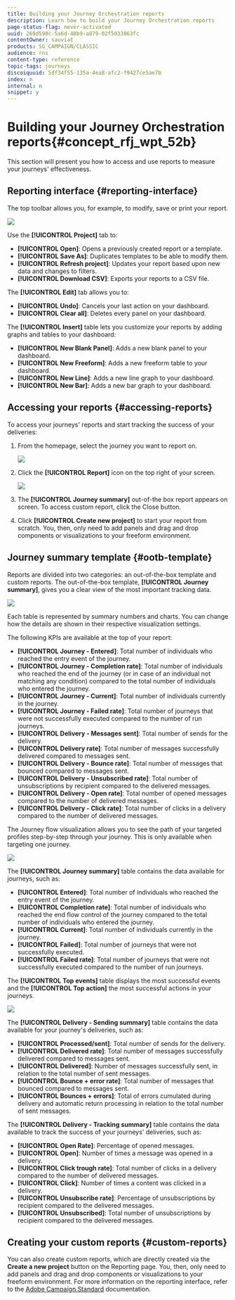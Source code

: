 ```yaml
---
title: Building your Journey Orchestration reports
description: Learn how to build your Journey Orchestration reports
page-status-flag: never-activated
uuid: 269d590c-5a6d-40b9-a879-02f5033863fc
contentOwner: sauviat
products: SG_CAMPAIGN/CLASSIC
audience: rns
content-type: reference
topic-tags: journeys
discoiquuid: 5df34f55-135a-4ea8-afc2-f9427ce5ae7b
index: n
internal: n
snippet: y
---
```



# Building your Journey Orchestration reports{#concept_rfj_wpt_52b}

This section will present you how to access and use reports to measure your journeys' effectiveness.

## Reporting interface {#reporting-interface}

The top toolbar allows you, for example, to modify, save or print your report.

![](../assets/dynamic_report_toolbar.png)

Use the **[!UICONTROL Project]** tab to:

* **[!UICONTROL Open]**: Opens a previously created report or a template.
* **[!UICONTROL Save As]**: Duplicates templates to be able to modify them.
* **[!UICONTROL Refresh project]**: Updates your report based upon new data and changes to filters.
* **[!UICONTROL Download CSV]**: Exports your reports to a CSV file.

The **[!UICONTROL Edit]** tab allows you to:

* **[!UICONTROL Undo]**: Cancels your last action on your dashboard.
* **[!UICONTROL Clear all]**: Deletes every panel on your dashboard.

The **[!UICONTROL Insert]** table lets you customize your reports by adding graphs and tables to your dashboard:

* **[!UICONTROL New Blank Panel]**: Adds a new blank panel to your dashboard.
* **[!UICONTROL New Freeform]**: Adds a new freeform table to your dashboard.
* **[!UICONTROL New Line]**: Adds a new line graph to your dashboard.
* **[!UICONTROL New Bar]**: Adds a new bar graph to your dashboard.

## Accessing your reports {#accessing-reports}

To access your journeys' reports and start tracking the success of your deliveries:

1. From the homepage, select the journey you want to report on.

    ![](../assets/dynamic_report_journey.png)

1. Click the **[!UICONTROL Report]** icon on the top right of your screen.

    ![](../assets/dynamic_report_journey_2.png)

1. The **[!UICONTROL Journey summary]** out-of-the box report appears on screen. To access custom report, click the Close button.

1. Click **[!UICONTROL Create new project]** to start your report from scratch.  You, then, only need to add panels and drag and drop components or visualizations to your freeform environment.

## Journey summary template {#ootb-template}

Reports are divided into two categories: an out-of-the-box template and custom reports.
The out-of-the-box template, **[!UICONTROL Journey summary]**, gives you a clear view of the most important tracking data.

 ![](../assets/dynamic_report_journey_8.png)

Each table is represented by summary numbers and charts. You can change how the details are shown in their respective visualization settings.

 The following KPIs are available at the top of your report:

* **[!UICONTROL Journey - Entered]**: Total number of individuals who reached the entry event of the journey.
* **[!UICONTROL Journey - Completion rate]**: Total number of individuals who reached the end of the journey (or in case of an individual not matching any condition) compared to the total number of individuals who entered the journey.
* **[!UICONTROL Journey - Current]**: Total number of individuals currently in the journey.
* **[!UICONTROL Journey - Failed rate]**: Total number of journeys that were not successfully executed compared to the number of run journeys.
* **[!UICONTROL Delivery - Messages sent]**: Total number of sends for the delivery.
* **[!UICONTROL Delivery rate]**: Total number of messages successfully delivered compared to messages sent.
* **[!UICONTROL Delivery - Bounce rate]**: Total number of messages that bounced compared to messages sent.
* **[!UICONTROL Delivery - Unsubscribed rate]**: Total number of unsubscriptions by recipient compared to the delivered messages.
* **[!UICONTROL Delivery - Open rate]**: Total number of opened messages compared to the number of delivered messages.
* **[!UICONTROL Delivery - Click rate]**: Total number of clicks in a delivery compared to the number of delivered messages.

The Journey flow visualization allows you to see the path of your targeted profiles step-by-step through your journey. This is only available when targeting one journey.

 ![](../assets/dynamic_report_journey_10.png)

The **[!UICONTROL Journey summary]** table contains the data available for journeys, such as:

* **[!UICONTROL Entered]**: Total number of individuals who reached the entry event of the journey.
* **[!UICONTROL Completion rate]**: Total number of individuals who reached the end flow control of the journey compared to the total number of individuals who entered the journey.
* **[!UICONTROL Current]**: Total number of individuals currently in the journey.
* **[!UICONTROL Failed]**: Total number of journeys that were not successfully executed.
* **[!UICONTROL Failed rate]**: Total number of journeys that were not successfully executed compared to the number of run journeys.

The **[!UICONTROL Top events]** table displays the most successful events and the **[!UICONTROL Top action]** the most successful actions in your journeys.

 ![](../assets/dynamic_report_journey_11.png)

The **[!UICONTROL Delivery - Sending summary]** table contains the data available for your journey's deliveries, such as:

* **[!UICONTROL Processed/sent]**: Total number of sends for the delivery.
* **[!UICONTROL Delivered rate]**: Total number of messages successfully delivered compared to messages sent.
* **[!UICONTROL Delivered]**: Number of messages successfully sent, in relation to the total number of sent messages.
* **[!UICONTROL Bounce + error rate]**: Total number of messages that bounced compared to messages sent.
* **[!UICONTROL Bounces + errors]**: Total of errors cumulated during delivery and automatic return processing in relation to the total number of sent messages.

The **[!UICONTROL Delivery - Tracking summary]** table contains the data available to track the success of your journeys' deliveries, such as:

* **[!UICONTROL Open Rate]**: Percentage of opened messages.
* **[!UICONTROL Open]**: Number of times a message was opened in a delivery.
* **[!UICONTROL Click trough rate]**: Total number of clicks in a delivery compared to the number of delivered messages.
* **[!UICONTROL Click]**: Number of times a content was clicked in a delivery.
* **[!UICONTROL Unsubscribe rate]**: Percentage of unsubscriptions by recipient compared to the delivered messages.
* **[!UICONTROL Unsubscribed]**: Total number of unsubscriptions by recipient compared to the delivered messages.

## Creating your custom reports {#custom-reports}

You can also create custom reports, which are directly created via the **Create a new project** button on the Reporting page. You, then, only need to add panels and drag and drop components or visualizations to your freeform environment. For more information on the reporting interface, refer to the [Adobe Campaign Standard](https://helpx.adobe.com/campaign/standard/reporting/using/reporting-interface.html) documentation.

